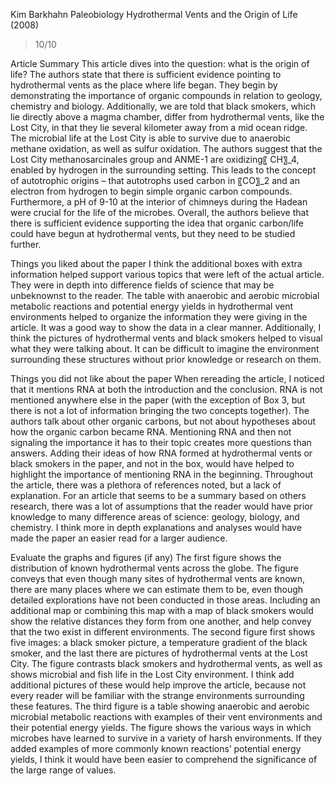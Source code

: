 Kim Barkhahn
Paleobiology
Hydrothermal Vents and the Origin of Life (2008)

> 10/10

Article Summary
	This article dives into the question: what is the origin of life? The authors state that there is sufficient evidence pointing to hydrothermal vents as the place where life began. They begin by demonstrating the importance of organic compounds in relation to geology, chemistry and biology. Additionally, we are told that black smokers, which lie directly above a magma chamber, differ from hydrothermal vents, like the Lost City, in that they lie several kilometer away from a mid ocean ridge.  The microbial life at the Lost City is able to survive due to anaerobic methane oxidation, as well as sulfur oxidation. The authors suggest that the Lost City methanosarcinales group and ANME-1 are oxidizing〖 CH〗_4, enabled by hydrogen in the surrounding setting. This leads to the concept of autotrophic origins – that autotrophs used carbon in 〖CO〗_2 and an electron from hydrogen to begin simple organic carbon compounds. Furthermore, a pH of 9-10 at the interior of chimneys during the Hadean were crucial for the life of the microbes. Overall, the authors believe that there is sufficient evidence supporting the idea that organic carbon/life could have begun at hydrothermal vents, but they need to be studied further.  

Things you liked about the paper
	I think the additional boxes with extra information helped support various topics that were left of the actual article. They were in depth into difference fields of science that may be unbeknownst to the reader. The table with anaerobic and aerobic microbial metabolic reactions and potential energy yields in hydrothermal vent environments helped to organize the information they were giving in the article. It was a good way to show the data in a clear manner. Additionally, I think the pictures of hydrothermal vents and black smokers helped to visual what they were talking about. It can be difficult to imagine the environment surrounding these structures without prior knowledge or research on them.

Things you did not like about the paper
When rereading the article, I noticed that it mentions RNA at both the introduction and the conclusion. RNA is not mentioned anywhere else in the paper (with the exception of Box 3, but there is not a lot of information bringing the two concepts together). The authors talk about other organic carbons, but not about hypotheses about how the organic carbon became RNA. Mentioning RNA and then not signaling the importance it has to their topic creates more questions than answers. Adding their ideas of how RNA formed at hydrothermal vents or black smokers in the paper, and not in the box, would have helped to highlight the importance of mentioning RNA in the beginning. 
	Throughout the article, there was a plethora of references noted, but a lack of explanation. For an article that seems to be a summary based on others research, there was a lot of assumptions that the reader would have prior knowledge to many difference areas of science: geology, biology, and chemistry. I think more in depth explanations and analyses would have made the paper an easier read for a larger audience. 

Evaluate the graphs and figures (if any)
	The first figure shows the distribution of known hydrothermal vents across the globe. The figure conveys that even though many sites of hydrothermal vents are known, there are many places where we can estimate them to be, even though detailed explorations have not been conducted in those areas. Including an additional map or combining this map with a map of black smokers would show the relative distances they form from one another, and help convey that the two exist in different environments.
The second figure first shows five images: a black smoker picture, a temperature gradient of the black smoker, and the last there are pictures of hydrothermal vents at the Lost City.  The figure contrasts black smokers and hydrothermal vents, as well as shows microbial and fish life in the Lost City environment. I think add additional pictures of these would help improve the article, because not every reader will be familiar with the strange environments surrounding these features. 
The third figure is a table showing anaerobic and aerobic microbial metabolic reactions with examples of their vent environments and their potential energy yields. The figure shows the various ways in which microbes have learned to survive in a variety of harsh environments. If they added examples of more commonly known reactions’ potential energy yields, I think it would have been easier to comprehend the significance of the large range of values. 
